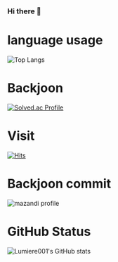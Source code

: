 ### Hi there 🙌

# language usage

![Top Langs](https://github-readme-stats.vercel.app/api/top-langs/?username=Lumiere001&layout=compact&theme=merko)

# Backjoon

[![Solved.ac Profile](http://mazassumnida.wtf/api/generate_badge?boj=ehdrb2112e)](https://solved.ac/ehdrb2112e)

# Visit

[![Hits](https://hits.seeyoufarm.com/api/count/incr/badge.svg?url=https%3A%2F%2Fgithub.com%2FLumiere001&count_bg=%2379C83D&title_bg=%23555555&icon=&icon_color=%23E7E7E7&title=hits&edge_flat=false)](https://hits.seeyoufarm.com)

# Backjoon commit

![mazandi profile](http://mazandi.herokuapp.com/api?handle={ehdrb2112e}&theme=dark)

# GitHub Status

![Lumiere001's GitHub stats](https://github-readme-stats.vercel.app/api?username=Lumiere&show_icons=true&theme=tokyonight)